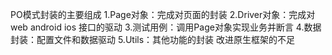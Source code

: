 PO模式封装的主要组成
1.Page对象：完成对页面的封装
2.Driver对象：完成对web android ios 接口的驱动
3.测试用例：调用Page对象实现业务并断言
4.数据封装：配置文件和数据驱动
5.Utils：其他功能的封装 改进原生框架的不足